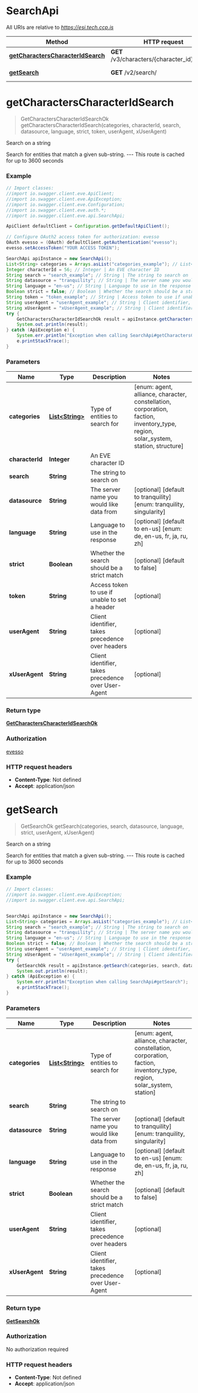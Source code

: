 # SearchApi

All URIs are relative to *https://esi.tech.ccp.is*

Method | HTTP request | Description
------------- | ------------- | -------------
[**getCharactersCharacterIdSearch**](SearchApi.md#getCharactersCharacterIdSearch) | **GET** /v3/characters/{character_id}/search/ | Search on a string
[**getSearch**](SearchApi.md#getSearch) | **GET** /v2/search/ | Search on a string


<a name="getCharactersCharacterIdSearch"></a>
# **getCharactersCharacterIdSearch**
> GetCharactersCharacterIdSearchOk getCharactersCharacterIdSearch(categories, characterId, search, datasource, language, strict, token, userAgent, xUserAgent)

Search on a string

Search for entities that match a given sub-string.  ---  This route is cached for up to 3600 seconds

### Example
```java
// Import classes:
//import io.swagger.client.eve.ApiClient;
//import io.swagger.client.eve.ApiException;
//import io.swagger.client.eve.Configuration;
//import io.swagger.client.eve.auth.*;
//import io.swagger.client.eve.api.SearchApi;

ApiClient defaultClient = Configuration.getDefaultApiClient();

// Configure OAuth2 access token for authorization: evesso
OAuth evesso = (OAuth) defaultClient.getAuthentication("evesso");
evesso.setAccessToken("YOUR ACCESS TOKEN");

SearchApi apiInstance = new SearchApi();
List<String> categories = Arrays.asList("categories_example"); // List<String> | Type of entities to search for
Integer characterId = 56; // Integer | An EVE character ID
String search = "search_example"; // String | The string to search on
String datasource = "tranquility"; // String | The server name you would like data from
String language = "en-us"; // String | Language to use in the response
Boolean strict = false; // Boolean | Whether the search should be a strict match
String token = "token_example"; // String | Access token to use if unable to set a header
String userAgent = "userAgent_example"; // String | Client identifier, takes precedence over headers
String xUserAgent = "xUserAgent_example"; // String | Client identifier, takes precedence over User-Agent
try {
    GetCharactersCharacterIdSearchOk result = apiInstance.getCharactersCharacterIdSearch(categories, characterId, search, datasource, language, strict, token, userAgent, xUserAgent);
    System.out.println(result);
} catch (ApiException e) {
    System.err.println("Exception when calling SearchApi#getCharactersCharacterIdSearch");
    e.printStackTrace();
}
```

### Parameters

Name | Type | Description  | Notes
------------- | ------------- | ------------- | -------------
 **categories** | [**List&lt;String&gt;**](String.md)| Type of entities to search for | [enum: agent, alliance, character, constellation, corporation, faction, inventory_type, region, solar_system, station, structure]
 **characterId** | **Integer**| An EVE character ID |
 **search** | **String**| The string to search on |
 **datasource** | **String**| The server name you would like data from | [optional] [default to tranquility] [enum: tranquility, singularity]
 **language** | **String**| Language to use in the response | [optional] [default to en-us] [enum: de, en-us, fr, ja, ru, zh]
 **strict** | **Boolean**| Whether the search should be a strict match | [optional] [default to false]
 **token** | **String**| Access token to use if unable to set a header | [optional]
 **userAgent** | **String**| Client identifier, takes precedence over headers | [optional]
 **xUserAgent** | **String**| Client identifier, takes precedence over User-Agent | [optional]

### Return type

[**GetCharactersCharacterIdSearchOk**](GetCharactersCharacterIdSearchOk.md)

### Authorization

[evesso](../README.md#evesso)

### HTTP request headers

 - **Content-Type**: Not defined
 - **Accept**: application/json

<a name="getSearch"></a>
# **getSearch**
> GetSearchOk getSearch(categories, search, datasource, language, strict, userAgent, xUserAgent)

Search on a string

Search for entities that match a given sub-string.  ---  This route is cached for up to 3600 seconds

### Example
```java
// Import classes:
//import io.swagger.client.eve.ApiException;
//import io.swagger.client.eve.api.SearchApi;


SearchApi apiInstance = new SearchApi();
List<String> categories = Arrays.asList("categories_example"); // List<String> | Type of entities to search for
String search = "search_example"; // String | The string to search on
String datasource = "tranquility"; // String | The server name you would like data from
String language = "en-us"; // String | Language to use in the response
Boolean strict = false; // Boolean | Whether the search should be a strict match
String userAgent = "userAgent_example"; // String | Client identifier, takes precedence over headers
String xUserAgent = "xUserAgent_example"; // String | Client identifier, takes precedence over User-Agent
try {
    GetSearchOk result = apiInstance.getSearch(categories, search, datasource, language, strict, userAgent, xUserAgent);
    System.out.println(result);
} catch (ApiException e) {
    System.err.println("Exception when calling SearchApi#getSearch");
    e.printStackTrace();
}
```

### Parameters

Name | Type | Description  | Notes
------------- | ------------- | ------------- | -------------
 **categories** | [**List&lt;String&gt;**](String.md)| Type of entities to search for | [enum: agent, alliance, character, constellation, corporation, faction, inventory_type, region, solar_system, station]
 **search** | **String**| The string to search on |
 **datasource** | **String**| The server name you would like data from | [optional] [default to tranquility] [enum: tranquility, singularity]
 **language** | **String**| Language to use in the response | [optional] [default to en-us] [enum: de, en-us, fr, ja, ru, zh]
 **strict** | **Boolean**| Whether the search should be a strict match | [optional] [default to false]
 **userAgent** | **String**| Client identifier, takes precedence over headers | [optional]
 **xUserAgent** | **String**| Client identifier, takes precedence over User-Agent | [optional]

### Return type

[**GetSearchOk**](GetSearchOk.md)

### Authorization

No authorization required

### HTTP request headers

 - **Content-Type**: Not defined
 - **Accept**: application/json

